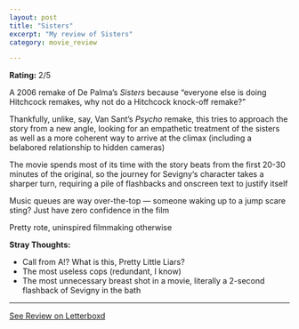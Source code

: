 ```yaml
---
layout: post
title: "Sisters"
excerpt: "My review of Sisters"
category: movie_review

---
```


**Rating:** 2/5

A 2006 remake of De Palma’s <i>Sisters</i> because “everyone else is doing Hitchcock remakes, why not do a Hitchcock knock-off remake?”

Thankfully, unlike, say, Van Sant’s <i>Psycho</i> remake, this tries to approach the story from a new angle, looking for an empathetic treatment of the sisters as well as a more coherent way to arrive at the climax (including a belabored relationship to hidden cameras)

The movie spends most of its time with the story beats from the first 20-30 minutes of the original, so the journey for Sevigny‘s character takes a sharper turn, requiring a pile of flashbacks and onscreen text to justify itself

Music queues are way over-the-top — someone waking up to a jump scare sting? Just have zero confidence in the film

Pretty rote, uninspired filmmaking otherwise

<b>Stray Thoughts:</b>
* Call from A!? What is this, Pretty Little Liars?
* The most useless cops (redundant, I know)
* The most unnecessary breast shot in a movie, literally a 2-second flashback of Sevigny in the bath

<hr>

[See Review on Letterboxd](https://boxd.it/4mfOqN)
